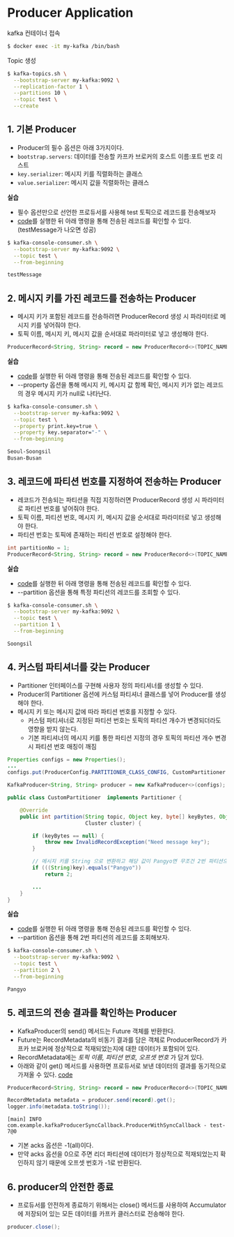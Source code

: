 # Producer Application
kafka 컨테이너 접속
```bash
$ docker exec -it my-kafka /bin/bash
```
Topic 생성
```bash
$ kafka-topics.sh \
  --bootstrap-server my-kafka:9092 \
  --replication-factor 1 \
  --partitions 10 \
  --topic test \
  --create
```

## 1. 기본 Producer
* Producer의 필수 옵션은 아래 3가지이다.
* `bootstrap.servers`: 데이터를 전송할 카프카 브로커의 호스트 이름:포트 번호 리스트
* `key.serializer`: 메시지 키를 직렬화하는 클래스
* `value.serializer`: 메시지 값을 직렬화하는 클래스

**실습**
* 필수 옵션만으로 선언한 프로듀서를 사용해 test 토픽으로 레코드를 전송해보자
* [code](https://github.com/twoosky/learning-kafka/blob/main/kafka-producer/src/main/java/com/example/kafkaProducerSimple/SimpleProducer.java)를 실행한 뒤 아래 명령을 통해 전송된 레코드를 확인할 수 있다. (testMessage가 나오면 성공)
```bash
$ kafka-console-consumer.sh \
  --bootstrap-server my-kafka:9092 \
  --topic test \
  --from-beginning

testMessage
```

## 2. 메시지 키를 가진 레코드를 전송하는 Producer
* 메시지 키가 포함된 레코드를 전송하려면 ProducerRecord 생성 시 파라미터로 메시지 키를 넣어줘야 한다.
* 토픽 이름, 메시지 키, 메시지 값을 순서대로 파라미터로 넣고 생성해야 한다.
```java
ProducerRecord<String, String> record = new ProducerRecord<>(TOPIC_NAME, "Seoul", "Soongsil");
```

**실습**
* [code](https://github.com/twoosky/learning-kafka/blob/main/kafka-producer/src/main/java/com/example/kafkaProducerKeyValue/ProducerWithKeyValue.java)를 실행한 뒤 아래 명령을 통해 전송된 레코드를 확인할 수 있다.
* --property 옵션을 통해 메시지 키, 메시지 값 함께 확인, 메시지 키가 없는 레코드의 경우 메시지 키가 null로 나타난다.
```bash
$ kafka-console-consumer.sh \
  --bootstrap-server my-kafka:9092 \
  --topic test \
  --property print.key=true \
  --property key.separator="-" \
  --from-beginning

Seoul-Soongsil
Busan-Busan
```

## 3. 레코드에 파티션 번호를 지정하여 전송하는 Producer
* 레코드가 전송되는 파티션을 직접 지정하러면 ProducerRecord 생성 시 파라미터로 파티션 번호를 넣어줘야 한다.
* 토픽 이름, 파티션 번호, 메시지 키, 메시지 값을 순서대로 파라미터로 넣고 생성해야 한다.
* 파티션 번호는 토픽에 존재하는 파티션 번호로 설정해야 한다.
```java
int partitionNo = 1;
ProducerRecord<String, String> record = new ProducerRecord<>(TOPIC_NAME, partitionNo, "Seoul", "Soongsil");
```

**실습**
* [code](https://github.com/twoosky/learning-kafka/blob/main/kafka-producer/src/main/java/com/example/kafkaProducerExactPartition/ProducerExactPartition.java)를 실행한 뒤 아래 명령을 통해 전송된 레코드를 확인할 수 있다.
* --partition 옵션을 통해 특정 파티션의 레코드를 조회할 수 있다.
```bash
$ kafka-console-consumer.sh \
  --bootstrap-server my-kafka:9092 \
  --topic test \
  --partition 1 \
  --from-beginning

Soongsil
```

## 4. 커스텀 파티셔너를 갖는 Producer
* Partitioner 인터페이스를 구현해 사용자 정의 파티셔너를 생성할 수 있다.
* Producer의 Partitioner 옵션에 커스텀 파티셔너 클래스를 넣어 Producer를 생성해야 한다.
* 메시지 키 또는 메시지 값에 따라 파티션 번호를 지정할 수 있다.
  * 커스텀 파티셔너로 지정된 파티션 번호는 토픽의 파티션 개수가 변경되더라도 영향을 받지 않는다.
  * 기본 파티셔너의 메시지 키를 통한 파티션 지정의 경우 토픽의 파티션 개수 변경 시 파티션 번호 매칭이 깨짐
```java
Properties configs = new Properties();
...
configs.put(ProducerConfig.PARTITIONER_CLASS_CONFIG, CustomPartitioner.class);

KafkaProducer<String, String> producer = new KafkaProducer<>(configs);
```
```java
public class CustomPartitioner  implements Partitioner {

    @Override
    public int partition(String topic, Object key, byte[] keyBytes, Object value, byte[] valueBytes,
                         Cluster cluster) {

        if (keyBytes == null) {
            throw new InvalidRecordException("Need message key");
        }

        // 메시지 키를 String 으로 변환하고 해당 값이 Pangyo면 무조건 2번 파티션으로 레코드 전송
        if (((String)key).equals("Pangyo"))
            return 2;

        ...
    }
}
```

**실습**
* [code](https://github.com/twoosky/learning-kafka/blob/main/kafka-producer/src/main/java/com/example/kafkaProducerCustomPartitioner/ProducerWithCustomPartitioner.java)를 실행한 뒤 아래 명령을 통해 전송된 레코드를 확인할 수 있다.
* --partition 옵션을 통해 2번 파티션의 레코드를 조회해보자.
```bash
$ kafka-console-consumer.sh \
  --bootstrap-server my-kafka:9092 \
  --topic test \
  --partition 2 \
  --from-beginning

Pangyo
```

## 5. 레코드의 전송 결과를 확인하는 Producer
* KafkaProducer의 send() 메서드는 Future 객체를 반환한다.
* Future는 RecordMetadata의 비동기 결과를 담은 객체로 ProducerRecord가 카프카 브로커에 정상적으로 적재되었는지에 대한 데이터가 포함되어 있다.
* RecordMetadata에는 *토픽 이름, 파티션 번호, 오프셋 번호* 가 담겨 있다.
* 아래와 같이 get() 메서드를 사용하면 프로듀서로 보낸 데이터의 결과를 동기적으로 가져올 수 있다. [code](https://github.com/twoosky/learning-kafka/blob/main/kafka-producer/src/main/java/com/example/kafkaProducerSyncCallback/ProducerWithSyncCallback.java)
```java
ProducerRecord<String, String> record = new ProducerRecord<>(TOPIC_NAME, "Pangyo", "Pangyo");

RecordMetadata metadata = producer.send(record).get();
logger.info(metadata.toString());
```
```
[main] INFO com.example.kafkaProducerSyncCallback.ProducerWithSyncCallback - test-7@0
```
* 기본 acks 옵션은 -1(all)이다.
* 만약 acks 옵션을 0으로 주면 리더 파티션에 데이터가 정상적으로 적재되었는지 확인하지 않기 때문에 오프셋 번호가 -1로 반환된다.

## 6. producer의 안전한 종료
* 프로듀서를 안전하게 종료하기 위해서는 close() 메서드를 사용하여 Accumulator에 저장되어 있는 모든 데이터를 카프카 클러스터로 전송해야 한다.
```java
producer.close();
```
